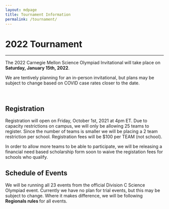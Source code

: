 ```yaml
---
layout: mdpage
title: Tournament Information
permalink: /tournament/
---
```


# 2022 Tournament
<hr>

<div class="row">

<div class="col">

<p>
The 2022 Carnegie Mellon Science Olympiad Invitational will take place on
<strong>Saturday, January 15th, 2022</strong>.
</p>

<p>
We are tentively planning for an in-person invitational, but plans may be
subject to change based on COVID case rates closer to the date.
</p>

<br>

<h2>Registration</h2>

<p>
Registration will open on Friday, October 1st, 2021 at 4pm ET. Due to capacity 
restrictions on campus, we will only be allowing 25 teams to register. Since the number of 
teams is smaller we will be placing a 2 team restriction per school. Registration fees will be 
$100 per TEAM (not school). 
</p>

<p>
In order to allow more teams to be able to participate, we will be releasing a financial need
based scholarship form soon to waive the registation fees for schools who qualify.
</p>

<h2>Schedule of Events</h2>

<p>
We will be running all 23 events from the official Division C Science Olympiad event. 
Currently we have no plan for trial events, but this may be subject to change. 
Where it makes difference, we will be following <strong> Regionals rules </strong> for all events.
</p>


</div> <!-- .row -->
